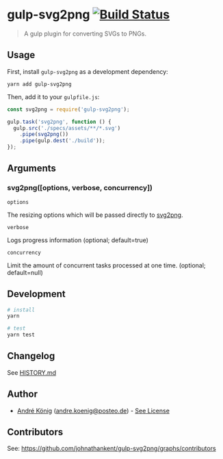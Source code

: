 # gulp-svg2png [![Build Status](https://travis-ci.org/akoenig/gulp-svg2png.png?branch=master)](https://travis-ci.org/akoenig/gulp-svg2png)

> A gulp plugin for converting SVGs to PNGs.


## Usage

First, install `gulp-svg2png` as a development dependency:

```shell
yarn add gulp-svg2png
```

Then, add it to your `gulpfile.js`:

```javascript
const svg2png = require('gulp-svg2png');

gulp.task('svg2png', function () {
  gulp.src('./specs/assets/**/*.svg')
    .pipe(svg2png())
    .pipe(gulp.dest('./build'));
});
```

## Arguments

### svg2png([options, verbose, concurrency])

`options`

The resizing options which will be passed directly to [svg2png](https://github.com/domenic/svg2png#exact-resizing-behavior).

`verbose`

Logs progress information (optional; default=true)

`concurrency`

Limit the amount of concurrent tasks processed at one time. (optional; default=null)

## Development

```sh
# install
yarn

# test
yarn test
```

## Changelog

See [HISTORY.md](https://github.com/akoenig/gulp-svg2png/blob/master/HISTORY.md)

## Author

* [André König](http://andrekoenig.info) (andre.koenig@posteo.de) - [See License](LICENSE.md)

## Contributors

See: https://github.com/johnathankent/gulp-svg2png/graphs/contributors
